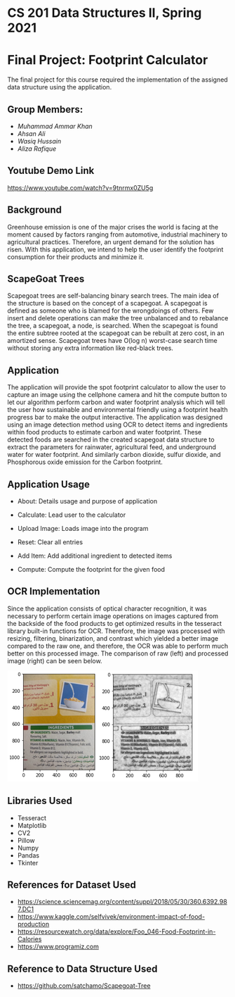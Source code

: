 # CS 201 Data Structures II, Spring 2021
# Final Project: Footprint Calculator

The final project for this course required the implementation of the assigned data structure using the application.

## Group Members:
- _Muhammad Ammar Khan_
- _Ahsan Ali_
- _Wasiq Hussain_
- _Aliza Rafique_

## Youtube Demo Link

https://www.youtube.com/watch?v=9tnrmx0ZU5g

## Background

Greenhouse emission is one of the major crises the world is facing at the moment caused by factors ranging from automotive, industrial machinery to agricultural practices. Therefore, an urgent demand for the solution has risen. With this application, we intend to help the user identify the footprint consumption for their products and minimize it. 

## ScapeGoat Trees

Scapegoat trees are self-balancing binary search trees. The main idea of the structure is based on the concept of a scapegoat. A scapegoat is defined as someone who is blamed for the wrongdoings of others. Few insert and delete operations can make the tree unbalanced and to rebalance the tree, a scapegoat, a node, is searched. When the scapegoat is found the entire subtree rooted at the scapegoat can be rebuilt at zero cost, in an amortized sense. Scapegoat trees have O(log n) worst-case search time without storing any extra information like red-black trees. 

## Application

The application will provide the spot footprint calculator to allow the user to capture an image using the cellphone camera and hit the compute button to let our algorithm perform carbon and water footprint analysis which will tell the user how sustainable and environmental friendly using a footprint health progress bar to make the output interactive. The application was designed using an image detection method using OCR to detect items and ingredients within food products to estimate carbon and water footprint. These detected foods are searched in the created scapegoat data structure to extract the parameters for rainwater, agricultural feed, and underground water for water footprint. And similarly carbon dioxide, sulfur dioxide, and Phosphorous oxide emission for the Carbon footprint.

## Application Usage

- About: Details usage and purpose of application
- Calculate: Lead user to the calculator

- Upload Image: Loads image into the program
- Reset: Clear all entries
- Add Item: Add additional ingredient to detected items
- Compute: Compute the footprint for the given food

## OCR Implementation

Since the application consists of optical character recognition, it was necessary to perform certain image operations on images captured from the backside of the food products to get optimized results in the tesseract library built-in functions for OCR. Therefore, the image was processed with resizing, filtering, binarization, and contrast which yielded a better image compared to the raw one, and therefore, the OCR was able to perform much better on this processed image. The comparison of raw (left) and processed image (right) can be seen below.


![alt text](https://github.com/WasiqMemon/dummy-documents/blob/main/comparision.png)


## Libraries Used
- Tesseract
- Matplotlib
- CV2
- Pillow
- Numpy
- Pandas
- Tkinter


## References for Dataset Used

- https://science.sciencemag.org/content/suppl/2018/05/30/360.6392.987.DC1
- https://www.kaggle.com/selfvivek/environment-impact-of-food-production
- https://resourcewatch.org/data/explore/Foo_046-Food-Footprint-in-Calories
- https://www.programiz.com

## Reference to Data Structure Used

- https://github.com/satchamo/Scapegoat-Tree
